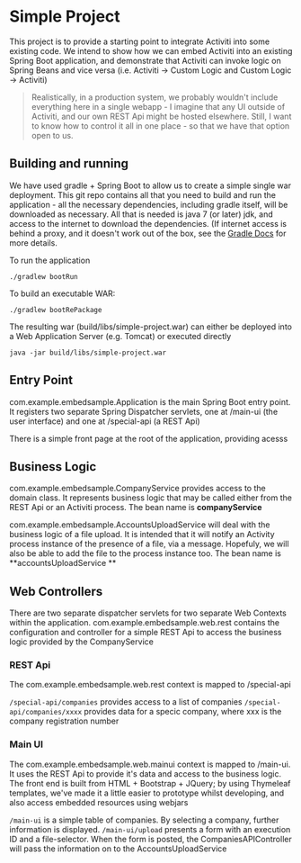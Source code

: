 # Simple Project

This project is to provide a starting point to integrate Activiti into some existing code. We intend to show how we can
embed Activiti into an existing Spring Boot application, and demonstrate that Activiti can invoke logic on Spring Beans
and vice versa (i.e. Activiti -> Custom Logic and Custom Logic -> Activiti)

> Realistically, in a production system,  we probably wouldn't include everything here in a single webapp - 
> I imagine that any UI outside of Activiti, and our own REST Api might be hosted elsewhere. 
> Still, I want to know how to control it all in one place - so that we have that option open to us.

## Building and running

We have used gradle + Spring Boot to allow us to create a simple single war deployment. This git repo contains all that
you need to build and run the application - all the necessary dependencies, including gradle itself, will be downloaded 
as necessary. All that is needed is java 7 (or later) jdk, and access to the internet to download the dependencies.
(If internet access is behind a proxy, and it doesn't work out of the box, see the [Gradle Docs](https://docs.gradle.org/current/userguide/build_environment.html#sec:accessing_the_web_via_a_proxy)
for more details.

To run the application
 ```
 ./gradlew bootRun
 ```
 
To build an executable WAR:
```
./gradlew bootRePackage
```

The resulting war (build/libs/simple-project.war) can either be deployed into a Web Application Server (e.g. Tomcat) or
executed directly 
```
java -jar build/libs/simple-project.war
```


## Entry Point

com.example.embedsample.Application is the main Spring Boot entry point. It registers two separate Spring Dispatcher servlets,
one at /main-ui (the user interface) and one at /special-api (a REST Api)

There is a simple front page at the root of the application, providing acesss

## Business Logic 

com.example.embedsample.CompanyService provides access to the domain class. It represents business logic that may be called 
either from the REST Api or an Activiti process. The bean name is **companyService** 
 
com.example.embedsample.AccountsUploadService will deal with the business logic of a file upload. It is intended that it will
notify an Activity process instance of the presence of a file, via a message. Hopefuly, we will also be able to add the file
to the process instance too. The bean name is **accountsUploadService **

## Web Controllers

There are two separate dispatcher servlets for two separate Web Contexts within the application.
com.example.embedsample.web.rest contains the configuration and controller for a simple REST Api to access the business logic 
provided by the CompanyService

### REST Api
The com.example.embedsample.web.rest context is mapped to /special-api 

`/special-api/companies` provides access to a list of companies 
`/special-api/companies/xxxx` provides data for a specic company, where xxx is the company registration number  

### Main UI
The com.example.embedsample.web.mainui context is mapped to /main-ui. It uses the REST Api to provide it's data and
access to the business logic.
The front end is built from HTML + Bootstrap + JQuery; by using Thymeleaf templates, we've made it a little easier to
prototype whilst developing, and also access embedded resources using webjars  
 
`/main-ui` is a simple table of companies. By selecting a company, further information is displayed.
`/main-ui/upload` presents a form with an execution ID and a file-selector. When the form is posted, the CompaniesAPIController 
will pass the information on to the AccountsUploadService
